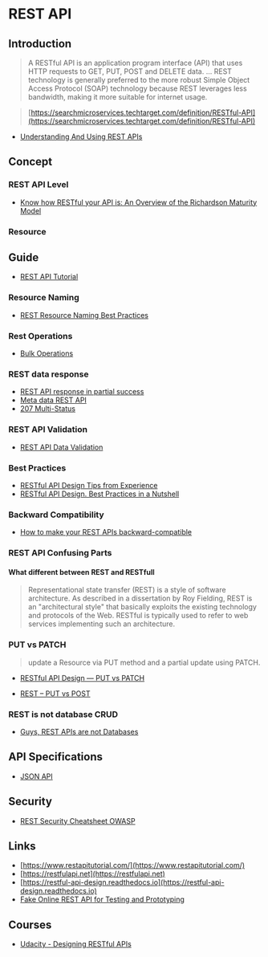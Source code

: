 # REST API

## Introduction

> A RESTful API is an application program interface (API) that uses HTTP requests to GET, PUT, POST and DELETE data. ... REST technology is generally preferred to the more robust Simple Object Access Protocol (SOAP) technology because REST leverages less bandwidth, making it more suitable for internet usage.

> [https://searchmicroservices.techtarget.com/definition/RESTful-API](https://searchmicroservices.techtarget.com/definition/RESTful-API)

- [Understanding And Using REST APIs](https://www.smashingmagazine.com/2018/01/understanding-using-rest-api/)

## Concept

### REST API Level

- [Know how RESTful your API is: An Overview of the Richardson Maturity Model](https://developers.redhat.com/blog/2017/09/13/know-how-restful-your-api-is-an-overview-of-the-richardson-maturity-model/)

### Resource

## Guide

- [REST API Tutorial](https://restfulapi.net/)

### Resource Naming

- [REST Resource Naming Best Practices](https://restfulapi.net/resource-naming/)

### Rest Operations

- [Bulk Operations](http://apostolidis.me/bulk-operations/)

### REST data response

- [REST API response in partial success](https://stackoverflow.com/questions/45442847/rest-api-response-in-partial-success)
- [Meta data REST API](https://torquemag.io/2014/09/working-meta-data-using-json-rest-api/)
- [207 Multi-Status](https://evertpot.com/http/207-multi-status)

### REST API Validation

- [REST API Data Validation](http://www.kamilgrzybek.com/design/rest-api-data-validation/)

### Best Practices

- [RESTful API Design Tips from Experience](https://medium.com/studioarmix/learn-restful-api-design-ideals-c5ec915a430f)
- [RESTful API Design. Best Practices in a Nutshell](https://phauer.com/2015/restful-api-design-best-practices/)

### Backward Compatibility

- [How to make your REST APIs backward-compatible](https://www.infoworld.com/article/3401920/how-to-make-your-rest-apis-backward-compatible.html)

### REST API Confusing Parts

#### What different between REST and RESTfull

> Representational state transfer (REST) is a style of software architecture. As described in a dissertation by Roy Fielding, REST is an "architectural style" that basically exploits the existing technology and protocols of the Web. RESTful is typically used to refer to web services implementing such an architecture.

### PUT vs PATCH

> update a Resource via PUT method and a partial update using PATCH.

- [RESTful API Design — PUT vs PATCH](https://medium.com/backticks-tildes/restful-api-design-put-vs-patch-4a061aa3ed0b)

- [REST – PUT vs POST](https://restfulapi.net/rest-put-vs-post/)

### REST is not database CRUD

- [Guys, REST APIs are not Databases](https://medium.com/@marinithiago/guys-rest-apis-are-not-databases-60db4e1120e4)

## API Specifications

- [JSON API](https://jsonapi.org/)

## Security
- [REST Security Cheatsheet OWASP](https://cheatsheetseries.owasp.org/cheatsheets/REST_Security_Cheat_Sheet.html)

## Links

- [https://www.restapitutorial.com/](https://www.restapitutorial.com/)
- [https://restfulapi.net](https://restfulapi.net)
- [https://restful-api-design.readthedocs.io](https://restful-api-design.readthedocs.io)
- [Fake Online REST API for Testing and Prototyping](https://jsonplaceholder.typicode.com/)

## Courses

- [Udacity - Designing RESTful APIs](https://classroom.udacity.com/courses/ud388)
